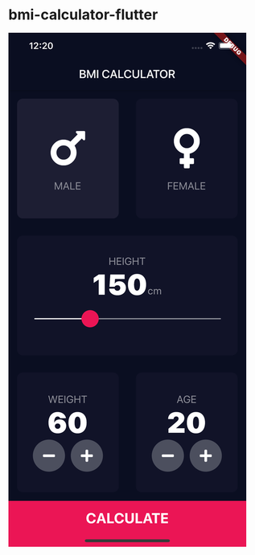 # bmi-calculator-flutter

![screenshot](https://github.com/LukeAuAccount/bmi-calculator-flutter/blob/master/Simulator%20Screen%20Shot%20-%20iPhone%2011%20Pro%20Max%20-%202020-05-13%20at%2012.20.45.png)
